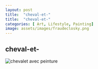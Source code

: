 ```yaml
---
layout: post
title:  "cheval-et-"
title:  "cheval-et-"
categories: [ Art, Lifestyle, Painting]
image: assets/images/fraudeclosky.png
---
```


<h2> cheval-et- </h2>

<img src="/assets/images/cheval2.jpg" alt="chevalet avec peinture">

